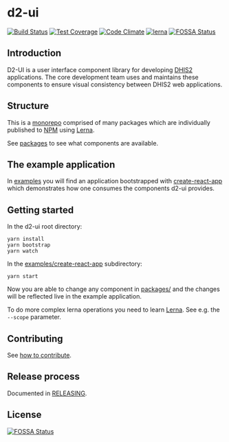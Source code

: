 # d2-ui

[![Build Status](https://travis-ci.org/dhis2/d2-ui.svg)](https://travis-ci.org/dhis2/d2-ui)
[![Test Coverage](https://codeclimate.com/github/dhis2/d2-ui/badges/coverage.svg)](https://codeclimate.com/github/dhis2/d2-ui/coverage)
[![Code Climate](https://codeclimate.com/github/dhis2/d2-ui/badges/gpa.svg)](https://codeclimate.com/github/dhis2/d2-ui)
[![lerna](https://img.shields.io/badge/maintained%20with-lerna-cc00ff.svg)](https://lernajs.io/)
[![FOSSA Status](https://app.fossa.io/api/projects/git%2Bgithub.com%2Fdhis2%2Fd2-ui.svg?type=shield)](https://app.fossa.io/projects/git%2Bgithub.com%2Fdhis2%2Fd2-ui?ref=badge_shield)

## Introduction

D2-UI is a user interface component library for developing
[DHIS2](http://www.dhis2.org) applications. The core development team
uses and maintains these components to ensure visual consistency between
DHIS2 web applications.

## Structure

This is a [monorepo](docs/monorepo.md) comprised of many packages which
are individually published to [NPM](https://npmjs.com) using
[Lerna](https://github.com/lerna/lerna).

See [packages](https://github.com/dhis2/d2-ui/blob/master/packages) to
see what components are available.

## The example application

In [examples](https://github.com/dhis2/d2-ui/blob/master/examples) you
will find an application bootstrapped with
[create-react-app](https://github.com/facebook/create-react-app) which
demonstrates how one consumes the components d2-ui provides.

## Getting started

In the d2-ui root directory:

```
yarn install
yarn bootstrap
yarn watch
```

In the
[examples/create-react-app](https://github.com/dhis2/d2-ui/blob/master/examples/create-react-app)
subdirectory:

```
yarn start
```

Now you are able to change any component in
[packages/](https://github.com/dhis2/d2-ui/blob/master/packages) and the
changes will be reflected live in the example application.

To do more complex lerna operations you need to learn
[Lerna](https://github.com/lerna/lerna). See e.g. the `--scope`
parameter.

## Contributing

See [how to
contribute](https://github.com/dhis2/d2-ui/blob/master/docs/CONTRIBUTING.md).

## Release process

Documented in [RELEASING](https://github.com/dhis2/d2-ui/blob/master/docs/RELEASING.md).



## License
[![FOSSA Status](https://app.fossa.io/api/projects/git%2Bgithub.com%2Fdhis2%2Fd2-ui.svg?type=large)](https://app.fossa.io/projects/git%2Bgithub.com%2Fdhis2%2Fd2-ui?ref=badge_large)
